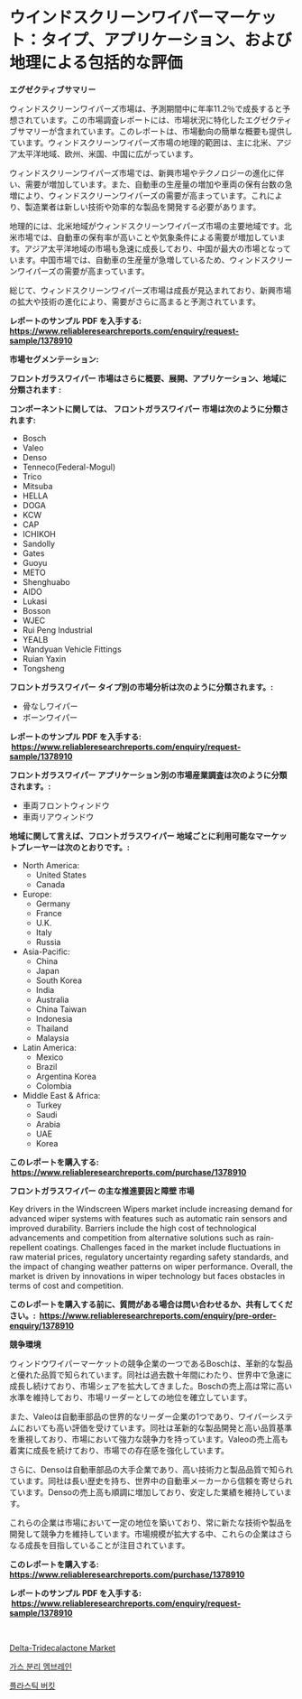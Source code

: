 <p><h1>ウインドスクリーンワイパーマーケット：タイプ、アプリケーション、および地理による包括的な評価</h1></p><p><strong>エグゼクティブサマリー</strong></p>
<p><p>ウィンドスクリーンワイパーズ市場は、予測期間中に年率11.2％で成長すると予想されています。この市場調査レポートには、市場状況に特化したエグゼクティブサマリーが含まれています。このレポートは、市場動向の簡単な概要も提供しています。ウィンドスクリーンワイパーズ市場の地理的範囲は、主に北米、アジア太平洋地域、欧州、米国、中国に広がっています。</p><p>ウィンドスクリーンワイパーズ市場では、新興市場やテクノロジーの進化に伴い、需要が増加しています。また、自動車の生産量の増加や車両の保有台数の急増により、ウィンドスクリーンワイパーズの需要が高まっています。これにより、製造業者は新しい技術や効率的な製品を開発する必要があります。</p><p>地理的には、北米地域がウィンドスクリーンワイパーズ市場の主要地域です。北米市場では、自動車の保有率が高いことや気象条件による需要が増加しています。アジア太平洋地域の市場も急速に成長しており、中国が最大の市場となっています。中国市場では、自動車の生産量が急増しているため、ウィンドスクリーンワイパーズの需要が高まっています。</p><p>総じて、ウィンドスクリーンワイパーズ市場は成長が見込まれており、新興市場の拡大や技術の進化により、需要がさらに高まると予測されています。</p></p>
<p><strong>レポートのサンプル PDF を入手する: <a href="https://www.reliableresearchreports.com/enquiry/request-sample/1378910">https://www.reliableresearchreports.com/enquiry/request-sample/1378910</a></strong></p>
<p><strong>市場セグメンテーション:</strong></p>
<p><strong> フロントガラスワイパー 市場はさらに概要、展開、アプリケーション、地域に分類されます :</strong></p>
<p><strong>コンポーネントに関しては、 フロントガラスワイパー 市場は次のように分類されます: &nbsp;</strong></p>
<p><ul><li>Bosch</li><li>Valeo</li><li>Denso</li><li>Tenneco(Federal-Mogul)</li><li>Trico</li><li>Mitsuba</li><li>HELLA</li><li>DOGA</li><li>KCW</li><li>CAP</li><li>ICHIKOH</li><li>Sandolly</li><li>Gates</li><li>Guoyu</li><li>METO</li><li>Shenghuabo</li><li>AIDO</li><li>Lukasi</li><li>Bosson</li><li>WJEC</li><li>Rui Peng Industrial</li><li>YEALB</li><li>Wandyuan Vehicle Fittings</li><li>Ruian Yaxin</li><li>Tongsheng</li></ul></p>
<p><strong> フロントガラスワイパー タイプ別の市場分析は次のように分類されます。:</strong></p>
<p><ul><li>骨なしワイパー</li><li>ボーンワイパー</li></ul></p>
<p><strong>レポートのサンプル PDF を入手する: &nbsp;<a href="https://www.reliableresearchreports.com/enquiry/request-sample/1378910">https://www.reliableresearchreports.com/enquiry/request-sample/1378910</a></strong></p>
<p><strong> フロントガラスワイパー アプリケーション別の市場産業調査は次のように分類されます。:</strong></p>
<p><ul><li>車両フロントウィンドウ</li><li>車両リアウィンドウ</li></ul></p>
<p><strong>地域に関して言えば、フロントガラスワイパー 地域ごとに利用可能なマーケットプレーヤーは次のとおりです。:</strong></p>
<p><ul>
    <li>
        North America:
        <ul>
            <li>United States</li>
            <li>Canada</li>
        </ul>
    </li>
    <li>
        Europe:
        <ul>
            <li>Germany</li>
            <li>France</li>
            <li>U.K.</li>
            <li>Italy</li>
            <li>Russia</li>
        </ul>
    </li>
    <li>
        Asia-Pacific:
        <ul>
            <li>China</li>
            <li>Japan</li>
            <li>South Korea</li>
            <li>India</li>
            <li>Australia</li>
            <li>China Taiwan</li>
            <li>Indonesia</li>
            <li>Thailand</li>
            <li>Malaysia</li>
        </ul>
    </li>
    <li>
        Latin America:
        <ul>
            <li>Mexico</li>
            <li>Brazil</li>
            <li>Argentina Korea</li>
            <li>Colombia</li>
        </ul>
    </li>
    <li>
        Middle East & Africa:
        <ul>
            <li>Turkey</li>
            <li>Saudi</li>
            <li>Arabia</li>
            <li>UAE</li>
            <li>Korea</li>
        </ul>
    </li>
    </ul></p>
<p><strong>このレポートを購入する: &nbsp;<a href="https://www.reliableresearchreports.com/purchase/1378910">https://www.reliableresearchreports.com/purchase/1378910</a></strong></p>
<p><strong>フロントガラスワイパー の主な推進要因と障壁 市場</strong></p>
<p><p>Key drivers in the Windscreen Wipers market include increasing demand for advanced wiper systems with features such as automatic rain sensors and improved durability. Barriers include the high cost of technological advancements and competition from alternative solutions such as rain-repellent coatings. Challenges faced in the market include fluctuations in raw material prices, regulatory uncertainty regarding safety standards, and the impact of changing weather patterns on wiper performance. Overall, the market is driven by innovations in wiper technology but faces obstacles in terms of cost and competition.</p></p>
<p><strong>このレポートを購入する前に、質問がある場合は問い合わせるか、共有してください。:&nbsp; <a href="https://www.reliableresearchreports.com/enquiry/pre-order-enquiry/1378910">https://www.reliableresearchreports.com/enquiry/pre-order-enquiry/1378910</a></strong></p>
<p><strong>競争環境</strong></p>
<p><p>ウィンドウワイパーマーケットの競争企業の一つであるBoschは、革新的な製品と優れた品質で知られています。同社は過去数十年間にわたり、世界中で急速に成長し続けており、市場シェアを拡大してきました。Boschの売上高は常に高い水準を維持しており、市場リーダーとしての地位を確立しています。</p><p>また、Valeoは自動車部品の世界的なリーダー企業の1つであり、ワイパーシステムにおいても高い評価を受けています。同社は革新的な製品開発と高い品質基準を重視しており、市場において強力な競争力を持っています。Valeoの売上高も着実に成長を続けており、市場での存在感を強化しています。</p><p>さらに、Densoは自動車部品の大手企業であり、高い技術力と製品品質で知られています。同社は長い歴史を持ち、世界中の自動車メーカーから信頼を寄せられています。Densoの売上高も順調に増加しており、安定した業績を維持しています。</p><p>これらの企業は市場において一定の地位を築いており、常に新たな技術や製品を開発して競争力を維持しています。市場規模が拡大する中、これらの企業はさらなる成長を目指していることが注目されています。</p></p>
<p><strong>このレポートを購入する: &nbsp; <a href="https://www.reliableresearchreports.com/purchase/1378910">https://www.reliableresearchreports.com/purchase/1378910</a></strong></p>
<p><strong>レポートのサンプル PDF を入手する: &nbsp;<a href="https://www.reliableresearchreports.com/enquiry/request-sample/1378910">https://www.reliableresearchreports.com/enquiry/request-sample/1378910</a></strong><strong></strong></p>
<p>&nbsp;</p>
<p><p><a href="https://github.com/Glendatilghmankmgz0rbhwpy/Market-Research-Report-List-1/blob/main/delta-tridecalactone-market.md">Delta-Tridecalactone Market</a></p><p><a href="https://medium.com/@axintepreda1/%EA%B0%80%EC%8A%A4-%EB%B6%84%EB%A6%AC-%EB%A7%89-%EC%8B%9C%EC%9E%A5-%EC%9C%A0%ED%98%95-%EC%9D%91%EC%9A%A9-%EB%B0%8F-%EC%A7%80%EB%A6%AC%EC%97%90-%EB%94%B0%EB%A5%B8-%ED%8F%AC%EA%B4%84%EC%A0%81-%ED%8F%89%EA%B0%80-cfadeb0a7218">가스 분리 멤브레인</a></p><p><a href="https://medium.com/@axintepreda1/%ED%94%8C%EB%9D%BC%EC%8A%A4%ED%8B%B1-%EB%B2%84%ED%82%B7-%EC%8B%9C%EC%9E%A5%EC%9D%80-%EC%8B%9C%EC%9E%A5-%EC%A0%90%EC%9C%A0%EC%9C%A8-%EC%8B%9C%EC%9E%A5-%ED%8A%B8%EB%A0%8C%EB%93%9C-%EB%B0%8F-%EC%8B%9C%EC%9E%A5-%EC%84%B1%EC%9E%A5%EC%97%90-%EA%B4%80%ED%95%9C-%EC%A0%95%EB%B3%B4%EB%A5%BC-%EC%A0%9C%EA%B3%B5%ED%95%A9%EB%8B%88%EB%8B%A4-c09ce19b1281">플라스틱 버킷</a></p></p>